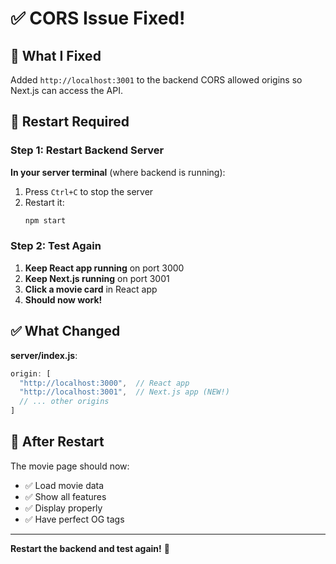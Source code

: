 # ✅ CORS Issue Fixed!

## 🔧 What I Fixed

Added `http://localhost:3001` to the backend CORS allowed origins so Next.js can access the API.

## 🔄 Restart Required

### Step 1: Restart Backend Server

**In your server terminal** (where backend is running):
1. Press `Ctrl+C` to stop the server
2. Restart it:
   ```bash
   npm start
   ```

### Step 2: Test Again

1. **Keep React app running** on port 3000
2. **Keep Next.js running** on port 3001  
3. **Click a movie card** in React app
4. **Should now work!**

## ✅ What Changed

**server/index.js**:
```javascript
origin: [
  "http://localhost:3000",  // React app
  "http://localhost:3001",  // Next.js app (NEW!)
  // ... other origins
]
```

## 🧪 After Restart

The movie page should now:
- ✅ Load movie data
- ✅ Show all features
- ✅ Display properly
- ✅ Have perfect OG tags

---

**Restart the backend and test again!** 🚀
